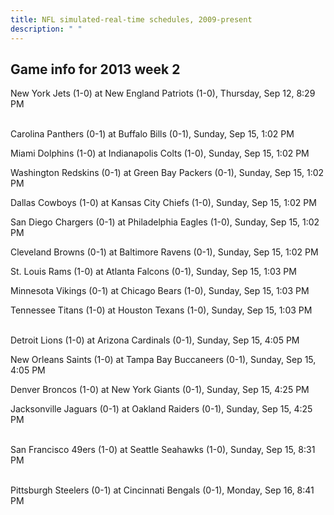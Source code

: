 ```yaml
---
title: NFL simulated-real-time schedules, 2009-present
description: " "
---
```


## Game info for 2013 week 2
New York Jets (1-0) at New England Patriots (1-0), Thursday, Sep 12, 8:29 PM

<br/>Carolina Panthers (0-1) at Buffalo Bills (0-1), Sunday, Sep 15, 1:02 PM

Miami Dolphins (1-0) at Indianapolis Colts (1-0), Sunday, Sep 15, 1:02 PM

Washington Redskins (0-1) at Green Bay Packers (0-1), Sunday, Sep 15, 1:02 PM

Dallas Cowboys (1-0) at Kansas City Chiefs (1-0), Sunday, Sep 15, 1:02 PM

San Diego Chargers (0-1) at Philadelphia Eagles (1-0), Sunday, Sep 15, 1:02 PM

Cleveland Browns (0-1) at Baltimore Ravens (0-1), Sunday, Sep 15, 1:02 PM

St. Louis Rams (1-0) at Atlanta Falcons (0-1), Sunday, Sep 15, 1:03 PM

Minnesota Vikings (0-1) at Chicago Bears (1-0), Sunday, Sep 15, 1:03 PM

Tennessee Titans (1-0) at Houston Texans (1-0), Sunday, Sep 15, 1:03 PM

<br/>Detroit Lions (1-0) at Arizona Cardinals (0-1), Sunday, Sep 15, 4:05 PM

New Orleans Saints (1-0) at Tampa Bay Buccaneers (0-1), Sunday, Sep 15, 4:05 PM

Denver Broncos (1-0) at New York Giants (0-1), Sunday, Sep 15, 4:25 PM

Jacksonville Jaguars (0-1) at Oakland Raiders (0-1), Sunday, Sep 15, 4:25 PM

<br/>San Francisco 49ers (1-0) at Seattle Seahawks (1-0), Sunday, Sep 15, 8:31 PM

<br/>Pittsburgh Steelers (0-1) at Cincinnati Bengals (0-1), Monday, Sep 16, 8:41 PM

